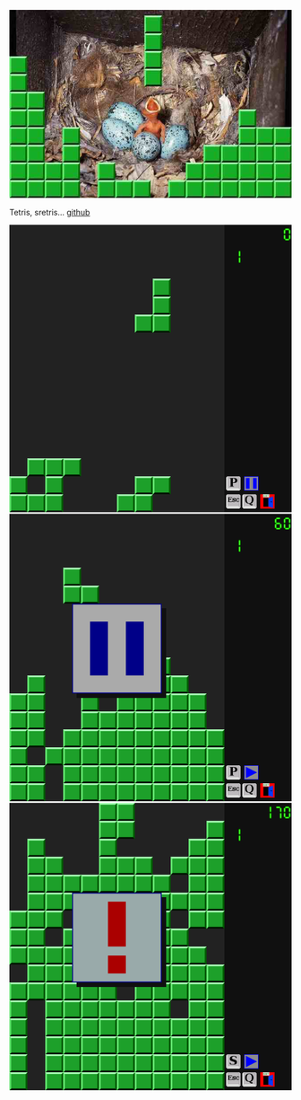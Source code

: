 ---
---
![tetris](blocks.jpg)

Tetris, sretris... [github](https://github.com/radek-daniluk/sretris)

![screenshot](screenshot.png)
![screen pause](pause.png)
![screen game over](gameover.png)
